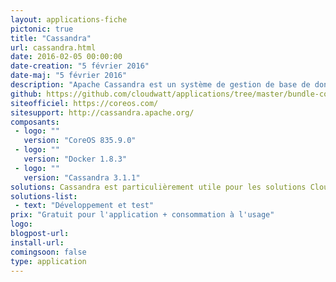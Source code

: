 ```yaml
---
layout: applications-fiche
pictonic: true
title: "Cassandra"
url: cassandra.html
date: 2016-02-05 00:00:00
date-creation: "5 février 2016"
date-maj: "5 février 2016"
description: "Apache Cassandra est un système de gestion de base de données distribuée NoSQL. Initialement conçu en interne par Facebook, le projet est passé sous licence open source depuis 2008 et est maintenant un projet à part entière de la fondation Apache. Cassandra permet de stocker en grande quantité sur plusieurs Data center ou dans le cloud tous types de données."
github: https://github.com/cloudwatt/applications/tree/master/bundle-coreos-cassandra
siteofficiel: https://coreos.com/
sitesupport: http://cassandra.apache.org/
composants:
 - logo: ""
   version: "CoreOS 835.9.0"
 - logo: ""
   version: "Docker 1.8.3"
 - logo: ""
   version: "Cassandra 3.1.1"
solutions: Cassandra est particulièrement utile pour les solutions Cloudwatt suivantes :"
solutions-list: 
 - text: "Développement et test"
prix: "Gratuit pour l'application + consommation à l'usage"
logo: 
blogpost-url: 
install-url:
comingsoon: false
type: application
---
```

